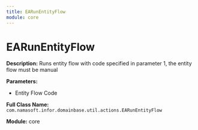 ```yaml
---
title: EARunEntityFlow
module: core
---
```


# EARunEntityFlow

**Description:** Runs entity flow with code specified in parameter 1, the entity flow must be manual

**Parameters:**
- Entity Flow Code

**Full Class Name:** `com.namasoft.infor.domainbase.util.actions.EARunEntityFlow`

**Module:** core

